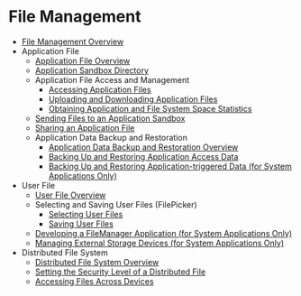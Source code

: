 # File Management

- [File Management Overview](file-management-overview.md)
- Application File
  - [Application File Overview](app-file-overview.md)
  - [Application Sandbox Directory](app-sandbox-directory.md)
  - Application File Access and Management
    - [Accessing Application Files](app-file-access.md)
    - [Uploading and Downloading Application Files](app-file-upload-download.md)
    - [Obtaining Application and File System Space Statistics](app-fs-space-statistics.md)
  - [Sending Files to an Application Sandbox](send-file-to-app-sandbox.md)
  - [Sharing an Application File](share-app-file.md)
  - Application Data Backup and Restoration
    - [Application Data Backup and Restoration Overview](app-file-backup-overview.md)
    - [Backing Up and Restoring Application Access Data](app-file-backup-extension.md)
    - [Backing Up and Restoring Application-triggered Data (for System Applications Only)](app-file-backup.md)
- User File
  - [User File Overview](user-file-overview.md)
  - Selecting and Saving User Files (FilePicker)
    - [Selecting User Files](select-user-file.md)
    - [Saving User Files](save-user-file.md)
  - [Developing a FileManager Application (for System Applications Only)](dev-user-file-manager.md)
  - [Managing External Storage Devices (for System Applications Only)](manage-external-storage.md)
- Distributed File System
  - [Distributed File System Overview](distributed-fs-overview.md)
  - [Setting the Security Level of a Distributed File](set-security-label.md)
  - [Accessing Files Across Devices](file-access-across-devices.md)
